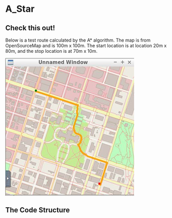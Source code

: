# A_Star

## Check this out!
Below is a test route calculated by the A* algorithm.  The map is from OpenSourceMap and is 100m x 100m.  The start location is at location 20m x 80m, and the stop location is at 70m x 10m.

![](https://github.com/the-john/A_Star/blob/master/START-20-80-STOP-70-10.JPG)

## The Code Structure

![]()

